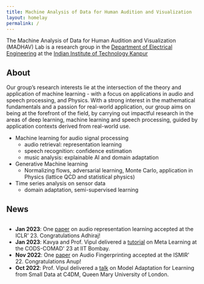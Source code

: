 ```yaml
---
title: Machine Analysis of Data for Human Audition and Visualization
layout: homelay
permalink: /
---
```


The Machine Analysis of Data for Human Audition and Visualization (MADHAV) Lab  is a research group in the [Department of Electrical Engineering](https://iitk.ac.in/ee) at the [Indian Institute of Technology Kanpur](https://iitk.ac.in)

## About
Our group’s research interests lie at the intersection of the theory and application of machine learning - with a focus on applications in audio and speech processing, and Physics. With a strong interest in the mathematical fundamentals and a passion for real-world application, our group aims on being at the forefront of the field, by carrying out impactful research in the areas of deep learning, machine learning and speech processing, guided by application contexts derived from real-world use.

  - Machine learning for audio signal processing
      - audio retrieval: representation learning
      - speech recognition: confidence estimation
      - music analysis: explainable AI and domain adaptation
  - Generative Machine learning
      - Normalizing flows, adversarial learning, Monte Carlo, application in Physics (lattice QCD and statistical physics)
  - Time series analysis on sensor data
      - domain adaptation, semi-supervised learning

## News

<!-- We in MADHAV Lab have been involved with many sponsored projects over the years (IMPRINT, Samsung) resulting into valuable contributions to the audio/speech processing community.
A number of our current projects are funded by Prasar Bharati, NLTM, DST, Maharashtra Pollution Control Board, SPARC, Google AI. We have collaborated with several leading institutions including ETH Zurich, MIT, La Trobe Universtiy. We are always looking forward to exciting corporate or academic collaborations. -->

<table style="width:100%;border:0px;border-spacing:0px;border-collapse:separate;margin-right:auto;margin-left:auto;"><tbody>
    <tr>
    <!-- <a id="news"><h2>News</h2></a> -->
    <p>
    <div style="width:100%;overflow-y:scroll; height:230px;"><!--230px-->
        <ul id="news">
            <li><b>Jan 2023</b>: One <a href="https://openreview.net/forum?id=v8Mi8KU6056" target="_blank">paper</a> on audio representation learning accepted at the ICLR' 23. Congratulations Adhiraj!</li>
            <li><b>Jan 2023</b>: Kavya and Prof. Vipul delivered a <a href="https://dl.acm.org/doi/abs/10.1145/3570991.3571030" target="_blank">tutorial</a> on Meta Learning at the CODS-COMAD' 23 at IIT Bombay.</li>
            <li><b>Nov 2022</b>: One <a href="https://ismir2022program.ismir.net/poster_100.html" target="_blank">paper</a> on Audio Fingerprinting accepted at the ISMIR' 22. Congratulations Anup!</li>
            <li><b>Oct 2022</b>: Prof. Vipul delivered a <a href="http://c4dm.eecs.qmul.ac.uk/news/news.2022-10-11.C4DM_Seminar_-_Vipul_Arora_-_Model_Adaptation_for_Learning_from_Small_Data.html" target="_blank">talk</a> on Model Adaptation for Learning from Small Data at C4DM, Queen Mary University of London.</li>
        </ul>
    </div>
    </p>
    </tr>
</tbody></table>
